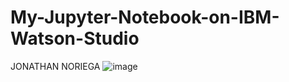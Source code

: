 # My-Jupyter-Notebook-on-IBM-Watson-Studio
JONATHAN NORIEGA 
![image](https://user-images.githubusercontent.com/126974834/229954422-c8d8c72e-d4a5-4d89-9859-1ce60066122c.png)

